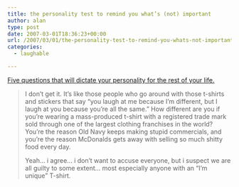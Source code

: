 ```yaml
---
title: the personality test to remind you what’s (not) important
author: alan
type: post
date: 2007-03-01T18:36:23+00:00
url: /2007/03/01/the-personality-test-to-remind-you-whats-not-important/
categories:
  - laughable

---
```

[Five questions that will dictate your personality for the rest of your life.][1]




> I don&#8217;t get it. It&#8217;s like those people who go around with those t-shirts and stickers that say &#8220;you laugh at me because I&#8217;m different, but I laugh at you because you&#8217;re all the same.&#8221; How different are you if you&#8217;re wearing a mass-produced t-shirt with a registered trade mark sold through one of the largest clothing franchises in the world? You&#8217;re the reason Old Navy keeps making stupid commercials, and you&#8217;re the reason McDonalds gets away with selling so much shitty food every day.</p>
Yeah&#8230; i agree&#8230; i don&#8217;t want to accuse everyone, but i suspect we are all guilty to some extent&#8230; most especially anyone with an &#8220;I&#8217;m unique&#8221; T-shirt.


 [1]: http://www.thebestpageintheuniverse.net/personality.cgi
